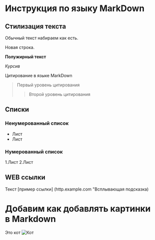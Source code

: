 # Инструкция по языку MarkDown

## Стилизация текста
Обычный текст набираем как есть.

Новая строка.

**Полужирный текст**

*Курсив*

Цитирование в языке MarkDown
> Первый уровень цитирования
>> Второй уровень цитирования

## Списки
### Ненумерованный список
* Лист
* Лист

### Нумерованный список
1.Лист
2.Лист

## WEB ссылки
Текст [пример ссылки] (http.example.com "Всплывающая подсказка)

# Добавим как добавлять картинки в Markdown
Это кот
![Кот](Cat.jpg)